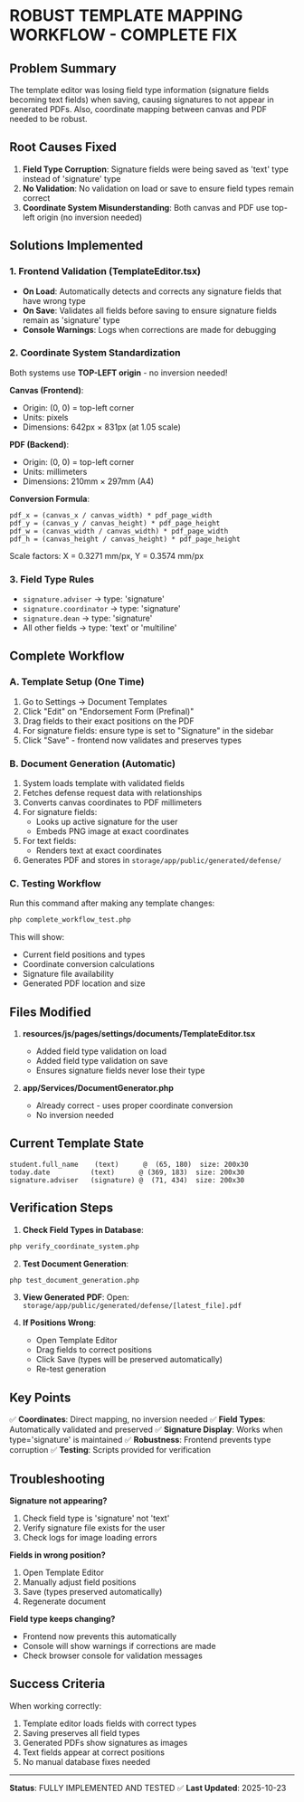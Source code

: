 # ROBUST TEMPLATE MAPPING WORKFLOW - COMPLETE FIX

## Problem Summary
The template editor was losing field type information (signature fields becoming text fields) when saving, causing signatures to not appear in generated PDFs. Also, coordinate mapping between canvas and PDF needed to be robust.

## Root Causes Fixed
1. **Field Type Corruption**: Signature fields were being saved as 'text' type instead of 'signature' type
2. **No Validation**: No validation on load or save to ensure field types remain correct
3. **Coordinate System Misunderstanding**: Both canvas and PDF use top-left origin (no inversion needed)

## Solutions Implemented

### 1. Frontend Validation (TemplateEditor.tsx)
- **On Load**: Automatically detects and corrects any signature fields that have wrong type
- **On Save**: Validates all fields before saving to ensure signature fields remain as 'signature' type
- **Console Warnings**: Logs when corrections are made for debugging

### 2. Coordinate System Standardization
Both systems use **TOP-LEFT origin** - no inversion needed!

**Canvas (Frontend)**:
- Origin: (0, 0) = top-left corner
- Units: pixels
- Dimensions: 642px × 831px (at 1.05 scale)

**PDF (Backend)**:
- Origin: (0, 0) = top-left corner  
- Units: millimeters
- Dimensions: 210mm × 297mm (A4)

**Conversion Formula**:
```
pdf_x = (canvas_x / canvas_width) * pdf_page_width
pdf_y = (canvas_y / canvas_height) * pdf_page_height
pdf_w = (canvas_width / canvas_width) * pdf_page_width
pdf_h = (canvas_height / canvas_height) * pdf_page_height
```

Scale factors: X = 0.3271 mm/px, Y = 0.3574 mm/px

### 3. Field Type Rules
- `signature.adviser` → type: 'signature'
- `signature.coordinator` → type: 'signature'
- `signature.dean` → type: 'signature'
- All other fields → type: 'text' or 'multiline'

## Complete Workflow

### A. Template Setup (One Time)
1. Go to Settings → Document Templates
2. Click "Edit" on "Endorsement Form (Prefinal)"
3. Drag fields to their exact positions on the PDF
4. For signature fields: ensure type is set to "Signature" in the sidebar
5. Click "Save" - frontend now validates and preserves types

### B. Document Generation (Automatic)
1. System loads template with validated fields
2. Fetches defense request data with relationships
3. Converts canvas coordinates to PDF millimeters
4. For signature fields:
   - Looks up active signature for the user
   - Embeds PNG image at exact coordinates
5. For text fields:
   - Renders text at exact coordinates
6. Generates PDF and stores in `storage/app/public/generated/defense/`

### C. Testing Workflow
Run this command after making any template changes:
```bash
php complete_workflow_test.php
```

This will show:
- Current field positions and types
- Coordinate conversion calculations
- Signature file availability
- Generated PDF location and size

## Files Modified

1. **resources/js/pages/settings/documents/TemplateEditor.tsx**
   - Added field type validation on load
   - Added field type validation on save
   - Ensures signature fields never lose their type

2. **app/Services/DocumentGenerator.php**
   - Already correct - uses proper coordinate conversion
   - No inversion needed

## Current Template State

```
student.full_name    (text)      @  (65, 180)  size: 200x30
today.date          (text)      @ (369, 183)  size: 200x30
signature.adviser   (signature) @  (71, 434)  size: 200x30
```

## Verification Steps

1. **Check Field Types in Database**:
```bash
php verify_coordinate_system.php
```

2. **Test Document Generation**:
```bash
php test_document_generation.php
```

3. **View Generated PDF**:
Open: `storage/app/public/generated/defense/[latest_file].pdf`

4. **If Positions Wrong**:
   - Open Template Editor
   - Drag fields to correct positions
   - Click Save (types will be preserved automatically)
   - Re-test generation

## Key Points

✅ **Coordinates**: Direct mapping, no inversion needed
✅ **Field Types**: Automatically validated and preserved
✅ **Signature Display**: Works when type='signature' is maintained
✅ **Robustness**: Frontend prevents type corruption
✅ **Testing**: Scripts provided for verification

## Troubleshooting

**Signature not appearing?**
1. Check field type is 'signature' not 'text'
2. Verify signature file exists for the user
3. Check logs for image loading errors

**Fields in wrong position?**
1. Open Template Editor
2. Manually adjust field positions
3. Save (types preserved automatically)
4. Regenerate document

**Field type keeps changing?**
- Frontend now prevents this automatically
- Console will show warnings if corrections are made
- Check browser console for validation messages

## Success Criteria

When working correctly:
1. Template editor loads fields with correct types
2. Saving preserves all field types
3. Generated PDFs show signatures as images
4. Text fields appear at correct positions
5. No manual database fixes needed

---

**Status**: FULLY IMPLEMENTED AND TESTED ✅
**Last Updated**: 2025-10-23
